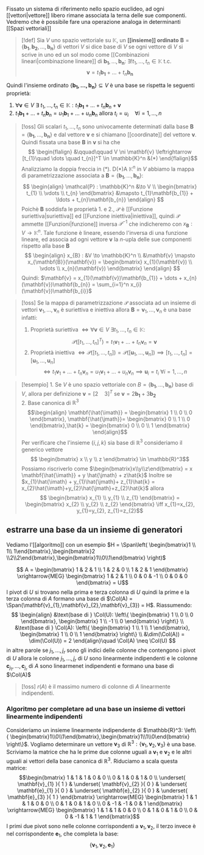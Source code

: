 Fissato un sistema di riferimento nello spazio euclideo, ad ogni [[vettori|vettore]] libero rimane associata la terna delle sue componenti. Vedremo che è possibile fare una operazione analoga in determinanti [[Spazi vettoriali]]

>[!def]
>Sia $V$ uno spazio vettoriale su $\mathbb{K}$, un **[[insieme]] ordinato** $\mathbf{B} = \{\mathbf{b_{1}},\mathbf{b_{2}},\dots,\mathbf{b_{n}}\}$ di vettori $V$ si dice base di $V$ se ogni vettore di $V$ si scrive in uno ed un sol modo come [[Combinazioni lineari|combinazione lineare]] di $\mathbf{b_{1}},\dots,\mathbf{b_{n}}$: $\exists! t_{1},\dots,t_{n} \in \mathbb{K}$ t.c.
> $$ \mathbf{v} = t_{1}\mathbf{b_{1}}+\dots+t_{n}\mathbf{b_{n}} $$


Quindi l'insieme ordinato $\{\mathbf{b_{1},\dots,\mathbf{b_{n}}}\} \subseteq V$ è una base se rispetta le seguenti proprietà:
1. $\forall \mathbf{v} \in V\ \exists\ t_{1},\dots,t_{n} \in \mathbb{K} : t_{1}\mathbf{b_{1}}+\dots+t_{n}\mathbf{b}_{n} + \mathbf{v}$ 
2. $t_{1}\mathbf{b_{1}}+\dots+t_{n}\mathbf{b}_{n}=u_{1}\mathbf{b}_{1}+\dots+u_{n}\mathbf{b}_{n}$ allora $t_{i}=u_{i} \quad \forall i =1,\dots,n$

>[!oss]
>Gli scalari $t_{1},\dots,t_{n}$ sono univocamente determinati dalla base $\mathbf{B} = \left\{ \mathbf{b_{1}},\dots,\mathbf{b_{n}} \right\}$ e dal vettore $\mathbf{v}$ e si chiamano [[coordinate]] del vettore $\mathbf{v}$.
>Quindi fissata una base $\mathbf{B}$ in $\mathbf{v}$ si ha che
> $$ \begin{flalign}
>&\qquad\qquad V \ni \mathbf{v} \leftrightarrow [t_{1}\quad \dots \quad t_{n}]^T \in \mathbb{K}^n  &(*)
\end{flalign}$$
> Analizziamo la doppia freccia in $(*)$. D(*)A $\mathbb{K}^n$ in $V$ abbiamo la mappa di parametrizzazione associata a $\mathbf{B} = \{\mathbf{b_{1}},\dots,\mathbf{b_{n}}\}$:
> $$ \begin{align}
> \mathcal{P} : \mathbb{K}^n &\to V \\
> \begin{bmatrix}
>t_{1} \\
\vdots \\
t_{n}
\end{bmatrix} &\mapsto t_{1}\mathbf{b_{1}} + \ldots + t_{n}\mathbf{b_{n}}
 \end{align} $$
 Poichè $\mathbf{B}$ soddisfa le proprietà 1. e 2., $\mathcal{P}$ è [[Funzione suriettiva|suriettiva]] ed [[Funzione iniettiva|iniettiva]], quindi $\mathcal{P}$ ammette [[Funzioni|funzione]] inversa $\mathcal{P}^{-1}$ che indicheremo con $x_{\mathbf{B}} : V \to \mathbb{K}^n$. Tale funzione è lineare, essendo l'inversa di una funzione lineare, ed associa ad ogni vettore $\mathbf{v}$ la $n$-upla delle sue componenti rispetto alla base $\mathbf{B}$
>$$ \begin{align}
> x_{B} : &V \to \mathbb{K}^n \\
> &\mathbf{v} \mapsto x_{\mathbf{B}}(\mathbf{v}) = \begin{bmatrix}
> x_{1}(\mathbf{v}) \\
>\vdots \\
x_{n}(\mathbf{v})
\end{bmatrix}
>\end{align} $$
>Quindi: $\mathbf{v} = x_{1}(\mathbf{v})\mathbf{b_{1}} + \dots + x_{n}(\mathbf{v})\mathbf{b_{n}} = \sum_{i=1}^n x_{i}(\mathbf{v})\mathbf{b_{i}}$

>[!oss]
>Se la mappa di parametrizzazione $\mathcal{P}$ associata ad un insieme di vettori ${\mathbf{v}_{1},\dots,\mathbf{v}_{n}}$ è suriettiva e iniettiva allora $\mathbf{B} = {\mathbf{v}_{1},\dots,\mathbf{v}_{n}}$ è una base infatti:
>1. Proprietà suriettiva $\iff \forall \mathbf{v} \in V\ \exists t_{1},\dots,t_{n} \in \mathbb{K} :$
> $$ \mathcal{P}([t_{1},\dots,t_{n}]^T)= t_{1}\mathbf{v}_{1}+\dots+t_{n}\mathbf{v}_{n} = \mathbf{v}$$
> 2. Proprietà iniettiva $\iff \mathcal{P}([t_{1},\dots,t_{n}]) = \mathcal{P}([\mathbf{u}_{1},\dots,\mathbf{u}_{n}]) \implies [t_{1},\dots,t_{n}] = [\mathbf{u}_{1},\dots,\mathbf{u}_{n}]$
>  $$ \iff t_{1}\mathbf{v}_{1} + \dots + t_{n}\mathbf{v}_{n} = u_{1}\mathbf{v}_{1} + \dots + u_{n}\mathbf{v}_{n} \implies \mathbf{u}_{i} = t_{i}\ \forall i = 1,\dots,n $$



>[!esempio]
>1.
>Se $V$ è uno spazio vettoriale con $B = \{\mathbf{b_{1}},\dots,\mathbf{b_{n}}\}$ base di $V$, allora per definizione $\mathbf{v} = [2\quad 3]^T$  se $\mathbf{v} = 2\mathbf{b_{1}}+3\mathbf{b_{2}}$  
>2. Base canonica di $\mathbb{R}^3$
> $$\begin{align}
>\mathbf{\hat{\imath}} = \begin{bmatrix}
> 1 \\
>0 \\
>0
>\end{bmatrix}, \mathbf{\hat{\jmath}}= \begin{bmatrix}
0 \\
1 \\
0
\end{bmatrix},\hat{k} = \begin{bmatrix}
0 \\
0 \\
1
\end{bmatrix}
>\end{align}$$
>Per verificare che l'insieme $\left\{ i,j,k \right\}$ sia base di $\mathbb{R}^3$ consideriamo il generico vettore 
> $$ \begin{bmatrix}
x \\
y \\
z
\end{bmatrix} \in \mathbb{R}^3$$
Possiamo riscriverlo come $\begin{bmatrix}x\\y\\z\end{bmatrix} = x \mathbf{\hat{\imath}} + y \hat{\jmath} + z\hat{k}$
Inoltre se $x_{1}\hat{\imath} + y_{1}\hat{\jmath}+ z_{1}\hat{k} = x_{2}\hat{\imath}+y_{2}\hat{\jmath}+z_{2}\hat{k}$ allora
>$$ \begin{bmatrix}
>x_{1} \\
>y_{1} \\
>z_{1}
>\end{bmatrix} = 
>\begin{bmatrix}
>x_{2} \\
>y_{2} \\
>z_{2}
>\end{bmatrix} \iff x_{1}=x_{2}, y_{1}=y_{2}, z_{1}=z_{2}$$


## estrarre una base da un insieme di generatori
Vediamo l'[[algoritmo]] con un esempio
$H = \Span\left( \begin{bmatrix}1 \\ 1\\ 1\end{bmatrix},\begin{bmatrix}2 \\2\\2\end{bmatrix},\begin{bmatrix}1\\0\\1\end{bmatrix} \right)$

$$ A = \begin{bmatrix}
1 & 2 & 1 \\
1 & 2 & 0 \\
1 & 2 & 1
\end{bmatrix} \xrightarrow{MEG} 
\begin{bmatrix}
1 & 2 & 1 \\
0 & 0 & -1  \\
0 & 0 & 0
\end{bmatrix} = U$$
I pivot di $U$ si trovano nella prima e terza colonna di $U$ quindi la prime e la terza colonna di $A$ formano una base di $\Col(A) = \Span(\mathbf{v}_{1},\mathbf{v}_{2},\mathbf{v}_{3}) = H$. Riassumendo:
$$ \begin{align} 
 &\text{base di } \Col(U): \left\{ \begin{bmatrix}
1 \\
0 \\
0
\end{bmatrix}, \begin{bmatrix}
1 \\
-1 \\
0
\end{bmatrix} \right\} \\
&\text{base di } \Col(A): \left\{ \begin{bmatrix}
1 \\
1 \\
1
\end{bmatrix}, \begin{bmatrix}
1 \\
0 \\
1
\end{bmatrix} \right\}  \\
&\dim(\Col(A)) = \dim(\Col(U)) = 2
\end{align}\quad \Col(A) \neq \Col(U)
$$
in altre parole se $j_{1},\dots,j_{r}$ sono gli indici delle colonne che contengono i pivot di $U$ allora le colonne $j_{1},\dots,j_{r}$ di $U$ sono linearmente indipendenti e le colonne $\mathbf{c}_{j_{1}},\dots,\mathbf{c}_{j_{r}}$ di $A$ sono linearmenet indipendenti e formano una base di $\Col(A)$


>[!oss]
>$r(A)$ è il massimo numero di colonne di $A$ linearmente indipendenti.


### Algoritmo per completare ad una base un insieme di vettori linearmente indipendenti
Consideriamo un insieme linearmente indipendente di $\mathbb{R}^3: \left\{ \begin{bmatrix}1\\0\\1\end{bmatrix},\begin{bmatrix}1\\1\\0\end{bmatrix} \right\}$. 
Vogliamo determinare un vettore $\mathbf{v}_{3}$ di $\mathbb{R}^3: \left\{ \mathbf{v}_{1},\mathbf{v}_{2},\mathbf{v}_{3} \right\}$ è una base. Scriviamo la matrice che ha le prime due colonne uguali a $\mathbf{v}_{1}$ e $\mathbf{v}_{2}$ e le altri uguali ai vettori della base canonica di $\mathbb{R}^3$. Riduciamo a scala questa matrice:
$$\begin{bmatrix}
1 & 1 & 1 & 0 & 0 \\
0 & 1 & 0 & 1 & 0 \\
\underset{ \mathbf{v}_{1} }{ 1 } & \underset{ \mathbf{v}_{2} }{ 0 } & \underset{ \mathbf{e}_{1}  }{ 0 } & \underset{ \mathbf{e}_{2} }{ 0 } & \underset{ \mathbf{e}_{3} }{ 1 }
\end{bmatrix} \xrightarrow{MEG} \begin{bmatrix}
1 & 1 & 1 & 0 & 0  \\
0 & 1 & 0 & 1 & 0 \\
0 & -1 & -1 & 0 & 1
\end{bmatrix} \xrightarrow{MEG} \begin{bmatrix}
1 & 1 & 1 & 0 & 0 \\
0 & 1 & 0 & 1 & 0 \\
0 & 0 & -1 & 1 & 1
\end{bmatrix}$$
I primi due pivot sono nelle colonne corrispondenti a $\mathbf{v}_{1},\mathbf{v}_{2}$, il terzo invece è nel corrispondente $\mathbf{e}_{1}$, che completa la base:
$$ \left\{ \mathbf{v}_{1},\mathbf{v}_{2},\mathbf{e}_{1} \right\} $$
